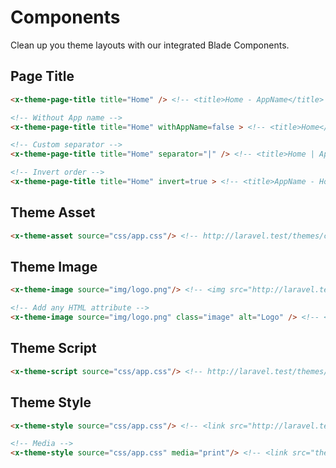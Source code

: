 # Components
Clean up you theme layouts with our integrated Blade Components.

## Page Title
```html
<x-theme-page-title title="Home" /> <!-- <title>Home - AppName</title> -->

<!-- Without App name -->
<x-theme-page-title title="Home" withAppName=false > <!-- <title>Home</title> -->

<!-- Custom separator -->
<x-theme-page-title title="Home" separator="|" /> <!-- <title>Home | AppName</title> -->

<!-- Invert order -->
<x-theme-page-title title="Home" invert=true > <!-- <title>AppName - Home</title> -->
```

## Theme Asset
```html
<x-theme-asset source="css/app.css"/> <!-- http://laravel.test/themes/codions/default/css/app.css -->
```

## Theme Image
```html
<x-theme-image source="img/logo.png"/> <!-- <img src="http://laravel.test/themes/codions/default/img/logo.png" /> -->

<!-- Add any HTML attribute -->
<x-theme-image source="img/logo.png" class="image" alt="Logo" /> <!-- <img src="themes/codions/default/img/logo.png" class="image" alt="logo" /> -->
```

## Theme Script
```html
<x-theme-script source="css/app.css"/> <!-- http://laravel.test/themes/codions/default/css/app.css -->
```

## Theme Style
```html
<x-theme-style source="css/app.css"/> <!-- <link src="http://laravel.test/themes/codions/default/css/app.css" rel="stylehseet"> -->

<!-- Media -->
<x-theme-style source="css/app.css" media="print"/> <!-- <link src="themes/codions/default/css/app.css" rel="stylehseet" media="print"> -->
```
